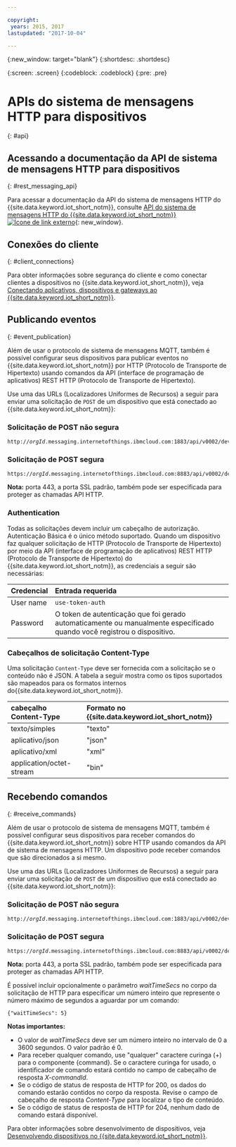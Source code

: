 ```yaml
---

copyright:
 years: 2015, 2017
lastupdated: "2017-10-04"

---
```


{:new_window: target="blank"}
{:shortdesc: .shortdesc}

{:screen: .screen}
{:codeblock: .codeblock}
{:pre: .pre}

# APIs do sistema de mensagens HTTP para dispositivos
{: #api}


## Acessando a documentação da API de sistema de mensagens HTTP para dispositivos
{: #rest_messaging_api}

Para acessar a documentação da API do sistema de mensagens HTTP do {{site.data.keyword.iot_short_notm}}, consulte [API do sistema de mensagens HTTP do {{site.data.keyword.iot_short_notm}} ![Ícone de link externo](../../../icons/launch-glyph.svg)](https://docs.internetofthings.ibmcloud.com/apis/swagger/v0002/http-messaging.html){: new_window}.


## Conexões do cliente
{: #client_connections}

Para obter informações sobre segurança do cliente e como conectar clientes a dispositivos no {{site.data.keyword.iot_short_notm}}, veja [Conectando aplicativos, dispositivos e gateways ao {{site.data.keyword.iot_short_notm}}](../reference/security/connect_devices_apps_gw.html).

## Publicando eventos
{: #event_publication}

Além de usar o protocolo de sistema de mensagens MQTT, também é possível configurar seus dispositivos para publicar eventos no {{site.data.keyword.iot_short_notm}} por HTTP (Protocolo de Transporte de Hipertexto) usando comandos da API (interface de programação de aplicativos) REST HTTP (Protocolo de Transporte de Hipertexto).

Use uma das URLs (Localizadores Uniformes de Recursos) a seguir para enviar uma solicitação de ``POST`` de um dispositivo que está conectado ao {{site.data.keyword.iot_short_notm}}:

### Solicitação de POST não segura
<pre class="pre"><code class="hljs">http://<var class="keyword varname">orgId</var>.messaging.internetofthings.ibmcloud.com:1883/api/v0002/device/types/<var class="keyword varname">typeId</var>/devices/<var class="keyword varname">deviceId</var>/events/<var class="keyword varname">eventId</var></code></pre>

### Solicitação de POST segura

<pre class="pre"><code class="hljs">https://<var class="keyword varname">orgId</var>.messaging.internetofthings.ibmcloud.com:8883/api/v0002/device/types/<var class="keyword varname">typeId</var>/devices/<var class="keyword varname">deviceId</var>/events/<var class="keyword varname">eventId</var></code></pre>

**Nota:** porta 443, a porta SSL padrão, também pode ser especificada para proteger as chamadas API HTTP.

### Authentication

Todas as solicitações devem incluir um cabeçalho de autorização. Autenticação Básica é o único método suportado. Quando um dispositivo faz qualquer solicitação de HTTP (Protocolo de Transporte de Hipertexto) por meio da API (interface de programação de aplicativos) REST HTTP (Protocolo de Transporte de Hipertexto) do {{site.data.keyword.iot_short_notm}}, as credenciais a seguir são necessárias:

|Credencial|Entrada requerida|
|:---|:---|
|User name|`use-token-auth`
|Password| O token de autenticação que foi gerado automaticamente ou manualmente especificado quando você registrou o dispositivo.


### Cabeçalhos de solicitação Content-Type

Uma solicitação `Content-Type` deve ser fornecida com a solicitação se o conteúdo não é JSON. A tabela a seguir mostra como os tipos suportados são mapeados para os formatos internos do{{site.data.keyword.iot_short_notm}}.

|cabeçalho Content-Type|Formato no {{site.data.keyword.iot_short_notm}}|
|:---|:---|
|texto/simples|"texto"
|aplicativo/json| "json"
|aplicativo/xml | "xml"
|application/octet-stream|"bin"


## Recebendo comandos
{: #receive_commands}

Além de usar o protocolo de sistema de mensagens MQTT, também é possível configurar seus dispositivos para receber comandos do {{site.data.keyword.iot_short_notm}} sobre HTTP usando comandos da API de sistema de mensagens HTTP. Um dispositivo pode receber comandos que são direcionados a si mesmo.

Use uma das URLs (Localizadores Uniformes de Recursos) a seguir para enviar uma solicitação de ``POST`` de um dispositivo que está conectado ao {{site.data.keyword.iot_short_notm}}:

### Solicitação de POST não segura
<pre class="pre"><code class="hljs">http://<var class="keyword varname">orgId</var>.messaging.internetofthings.ibmcloud.com:1883/api/v0002/device/types/<var class="keyword varname">typeId</var>/devices/<var class="keyword varname">deviceId</var>/commands/<var class="keyword varname">command</var>/request</code></pre>

### Solicitação de POST segura

<pre class="pre"><code class="hljs">https://<var class="keyword varname">orgId</var>.messaging.internetofthings.ibmcloud.com:8883/api/v0002/device/types/<var class="keyword varname">typeId</var>/devices/<var class="keyword varname">deviceId</var>/commands/<var class="keyword varname">command</var>/request</code></pre>

**Nota:** porta 443, a porta SSL padrão, também pode ser especificada para proteger as chamadas API HTTP.

É possível incluir opcionalmente o parâmetro *waitTimeSecs* no corpo da solicitação de HTTP para especificar um número inteiro que represente o número máximo de segundos a aguardar por um comando:
<pre class="pre"><code class="hljs">{"waitTimeSecs": 5} </code></pre>


**Notas importantes:**
- O valor de *waitTimeSecs* deve ser um número inteiro no intervalo de 0 a 3600 segundos. O valor
padrão é 0.
- Para receber qualquer comando, use "qualquer" caractere curinga (+) para o componente {command}. Se o caractere curinga for usado, o identificador de comando estará contido no campo de cabeçalho de resposta *X-commandId*.
- Se o código de status de resposta de HTTP for 200, os dados do comando estarão contidos no corpo da resposta. Revise o campo de cabeçalho de resposta *Content-Type* para localizar o tipo de conteúdo.
- Se o código de status de resposta de HTTP for 204, nenhum dado de comando estará disponível.


Para obter informações sobre desenvolvimento de dispositivos, veja [Desenvolvendo dispositivos no {{site.data.keyword.iot_short_notm}}](../devices/device_dev_index.html).
